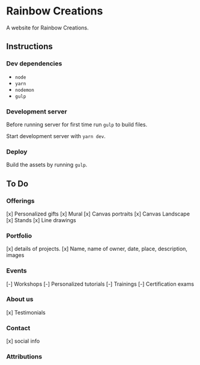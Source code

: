 # Rainbow Creations

A website for Rainbow Creations.

## Instructions

### Dev dependencies

- `node`
- `yarn`
- `nodemon`
- `gulp`

### Development server

Before running server for first time run `gulp` to build files.

Start development server with `yarn dev`.

### Deploy

Build the assets by running `gulp`.

## To Do

### Offerings

[x] Personalized gifts
[x] Mural
[x] Canvas portraits
[x] Canvas Landscape
[x] Stands
[x] Line drawings

### Portfolio

[x] details of projects.
[x] Name, name of owner, date, place, description, images

### Events

[-] Workshops
[-] Personalized tutorials
[-] Trainings
[-] Certification exams

### About us

[x] Testimonials

### Contact

[x] social info

### Attributions
